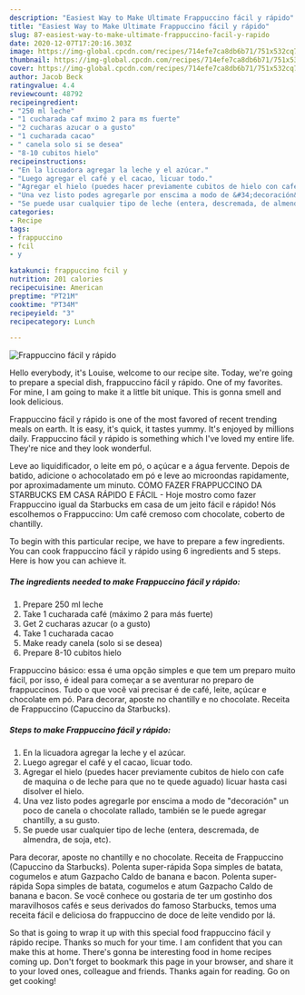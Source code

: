```yaml
---
description: "Easiest Way to Make Ultimate Frappuccino fácil y rápido"
title: "Easiest Way to Make Ultimate Frappuccino fácil y rápido"
slug: 87-easiest-way-to-make-ultimate-frappuccino-facil-y-rapido
date: 2020-12-07T17:20:16.303Z
image: https://img-global.cpcdn.com/recipes/714efe7ca8db6b71/751x532cq70/frappuccino-facil-y-rapido-foto-principal.jpg
thumbnail: https://img-global.cpcdn.com/recipes/714efe7ca8db6b71/751x532cq70/frappuccino-facil-y-rapido-foto-principal.jpg
cover: https://img-global.cpcdn.com/recipes/714efe7ca8db6b71/751x532cq70/frappuccino-facil-y-rapido-foto-principal.jpg
author: Jacob Beck
ratingvalue: 4.4
reviewcount: 48792
recipeingredient:
- "250 ml leche"
- "1 cucharada caf mximo 2 para ms fuerte"
- "2 cucharas azucar o a gusto"
- "1 cucharada cacao"
- " canela solo si se desea"
- "8-10 cubitos hielo"
recipeinstructions:
- "En la licuadora agregar la leche y el azúcar."
- "Luego agregar el café y el cacao, licuar todo."
- "Agregar el hielo (puedes hacer previamente cubitos de hielo con cafe de maquina o de leche para que no te quede aguado) licuar hasta casi disolver el hielo."
- "Una vez listo podes agregarle por enscima a modo de &#34;decoración&#34; un poco de canela o chocolate rallado, también se le puede agregar chantilly, a su gusto."
- "Se puede usar cualquier tipo de leche (entera, descremada, de almendra, de soja, etc)."
categories:
- Recipe
tags:
- frappuccino
- fcil
- y

katakunci: frappuccino fcil y 
nutrition: 201 calories
recipecuisine: American
preptime: "PT21M"
cooktime: "PT34M"
recipeyield: "3"
recipecategory: Lunch

---
```



![Frappuccino fácil y rápido](https://img-global.cpcdn.com/recipes/714efe7ca8db6b71/751x532cq70/frappuccino-facil-y-rapido-foto-principal.jpg)

Hello everybody, it's Louise, welcome to our recipe site. Today, we're going to prepare a special dish, frappuccino fácil y rápido. One of my favorites. For mine, I am going to make it a little bit unique. This is gonna smell and look delicious.

Frappuccino fácil y rápido is one of the most favored of recent trending meals on earth. It is easy, it's quick, it tastes yummy. It's enjoyed by millions daily. Frappuccino fácil y rápido is something which I've loved my entire life. They're nice and they look wonderful.

Leve ao liquidificador, o leite em pó, o açúcar e a água fervente. Depois de batido, adicione o achocolatado em pó e leve ao microondas rapidamente, por aproximadamente um minuto. COMO FAZER FRAPPUCCINO DA STARBUCKS EM CASA RÁPIDO E FÁCIL - Hoje mostro como fazer Frappuccino igual da Starbucks em casa de um jeito fácil e rápido! Nós escolhemos o Frappuccino: Um café cremoso com chocolate, coberto de chantilly.


To begin with this particular recipe, we have to prepare a few ingredients. You can cook frappuccino fácil y rápido using 6 ingredients and 5 steps. Here is how you can achieve it.

<!--inarticleads1-->

##### The ingredients needed to make Frappuccino fácil y rápido:

1. Prepare 250 ml leche
1. Take 1 cucharada café (máximo 2 para más fuerte)
1. Get 2 cucharas azucar (o a gusto)
1. Take 1 cucharada cacao
1. Make ready  canela (solo si se desea)
1. Prepare 8-10 cubitos hielo


Frappuccino básico: essa é uma opção simples e que tem um preparo muito fácil, por isso, é ideal para começar a se aventurar no preparo de frappuccinos. Tudo o que você vai precisar é de café, leite, açúcar e chocolate em pó. Para decorar, aposte no chantilly e no chocolate. Receita de Frappuccino (Capuccino da Starbucks). 

<!--inarticleads2-->

##### Steps to make Frappuccino fácil y rápido:

1. En la licuadora agregar la leche y el azúcar.
1. Luego agregar el café y el cacao, licuar todo.
1. Agregar el hielo (puedes hacer previamente cubitos de hielo con cafe de maquina o de leche para que no te quede aguado) licuar hasta casi disolver el hielo.
1. Una vez listo podes agregarle por enscima a modo de &#34;decoración&#34; un poco de canela o chocolate rallado, también se le puede agregar chantilly, a su gusto.
1. Se puede usar cualquier tipo de leche (entera, descremada, de almendra, de soja, etc).


Para decorar, aposte no chantilly e no chocolate. Receita de Frappuccino (Capuccino da Starbucks). Polenta super-rápida Sopa simples de batata, cogumelos e atum Gazpacho Caldo de banana e bacon. Polenta super-rápida Sopa simples de batata, cogumelos e atum Gazpacho Caldo de banana e bacon. Se você conhece ou gostaria de ter um gostinho dos maravilhosos cafés e seus derivados do famoso Starbucks, temos uma receita fácil e deliciosa do frappuccino de doce de leite vendido por lá. 

So that is going to wrap it up with this special food frappuccino fácil y rápido recipe. Thanks so much for your time. I am confident that you can make this at home. There's gonna be interesting food in home recipes coming up. Don't forget to bookmark this page in your browser, and share it to your loved ones, colleague and friends. Thanks again for reading. Go on get cooking!

